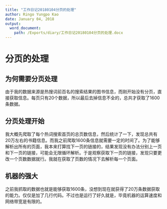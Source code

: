 ```yaml
---
title: "工作日记20180104分页的处理"
author: Ringo Yungpo Kao
date: January 04, 2018
output:
  word_document:
    path: /Exports/diary/工作日记20180104分页的处理.docx
---
```


# 分页的处理

## 为何需要分页处理
由于我的数据来源是热搜词前百名的搜索结果的图书信息，而刚开始没有分页，直接获取信息。每页只有20个数据，所以最后去掉信息不全的，总共才获取了1600条数据。

## 分页处理开始
我大概先爬取了每个热词搜索首页的总页数信息，然后统计了一下，发现总共有20万左右的书籍信息。而我之前爬取1600条信息就需要一定的时间了。为了能够解析出所有的页面，我本来打算找下一页的链接的，结果发现没有办法分别上一页和下一页的链接，可能会无限循环解析。于是观察获取下一页的链接，发现只要更改一个页数数据就行。我就在获取了页数的情况下去解析每一个页面。

## 机器的强大
之前我抓取的数据也就是能够获取1600条，没想到现在就获得了20万条数据获取的能力。仅仅是加了几行代码。不过也是运行了好久就是，毕竟机器的运算速度和网络带宽是有限的。